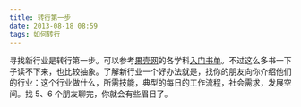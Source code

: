 ```yaml
---
title: 转行第一步
date: 2013-08-18 08:59
tags: 如何转行
---
```


寻找新行业是转行第一步。可以参考[果壳网](http://www.guokr.com/)的各学科[入门书单](http://www.guokr.com/blog/21940/)。不过这么多书一下子读不下来，也比较抽象。了解新行业一个好办法就是，找你的朋友向你介绍他们的行业：这个行业做什么，所需技能，典型的每日的工作流程，社会需求，发展空间。找 5、6 个朋友聊完，你就会有些眉目了。 ​​​​ 
